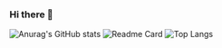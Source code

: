 ### Hi there 👋

<!--
**Jumingye/Jumingye** is a ✨ _special_ ✨ repository because its `README.md` (this file) appears on your GitHub profile.

Here are some ideas to get you started:

- 🔭 I’m currently working on ...
- 🌱 I’m currently learning ...
- 👯 I’m looking to collaborate on ...
- 🤔 I’m looking for help with ...
- 💬 Ask me about ...
- 📫 How to reach me: ...
- 😄 Pronouns: ...
- ⚡ Fun fact: ...
-->
![Anurag's GitHub stats](https://github-readme-stats.vercel.app/api?username=Jumingye&show_icons=true&theme=radical)
![Readme Card](https://github-readme-stats.vercel.app/api/pin/?username=Jumingye&repo=123)
![Top Langs](https://github-readme-stats.vercel.app/api/top-langs/?username=Jumingye&layout=compact)
